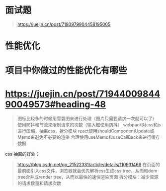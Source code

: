 # 面试题
> https://juejin.cn/post/7193979904458195005
> 

# 性能优化
# 项目中你做过的性能优化有哪些
# https://juejin.cn/post/7194400984490049573#heading-48
> 图标比较多的时候用雪碧图来进行处理（图片只需要请求一次就可以了）
> 使用防抖和节流来限制请求的次数（输入框使用防抖）
> webpack对css和js进行压缩，抽离css，拆分模块
> react使用shouldComponentUpdate或Memo来避免不必要的渲染
> 合理使用useMemo和useCallBack来进行缓存数据

css 抽离的好处：
> https://blog.csdn.net/qq_21522331/article/details/110931466
> 在页面的最前面引入css文件，浏览器就会优先解析css生成css tree，从而和dom tree合并成render tree，从而以最快的速快渲染页面
拆分模块：减少资源的请求数量和请求次数